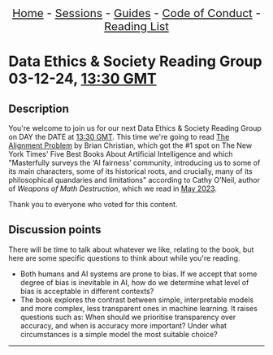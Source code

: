 <center>
<p align="center" style="font-size:22px">
<a href="https://data-ethics-and-society.github.io/data-ethics-and-society-reading-group">Home</a> 
- <a href="https://data-ethics-and-society.github.io/data-ethics-and-society-reading-group/SESSIONS.html">Sessions</a> 
- <a href="https://data-ethics-and-society.github.io/data-ethics-and-society-reading-group/Guides/guides.html">Guides</a> 
- <a href="https://data-ethics-and-society.github.io/data-ethics-and-society-reading-group/code-of-conduct.html">Code of Conduct</a> 
- <a href="https://data-ethics-and-society.github.io/data-ethics-and-society-reading-group/READING-LIST.html">Reading List</a>
</p>
</center>

# Data Ethics & Society Reading Group 03-12-24, [13:30 GMT][LINK-TO-TIMEDATE]

<!--
TODO:
- [ ] Change all ALL-CAPS placeholders in this form
- [ ] Add link to the new file in SESSIONS.md
- [ ] Update the main Readme.md with information about the next session.
- [ ] Pull request!
- [ ] Create the shareable event invite and copy and paste this info over
- [ ] Maybe tweet it? #DSEthicsGroup #GovDataScience

Usual time 12:00-13:00
-->

## Description

You're welcome to join us for our next Data Ethics & Society Reading Group on DAY the DATE at [13:30 GMT][LINK-TO-TIMEDATE]. This time we're going to read [The Alignment Problem][LINK-TO-CONTENT] by Brian Christian, which got the #1 spot on The New York Times' Five Best Books About Artificial Intelligence and which "Masterfully surveys the ‘AI fairness’ community, introducing us to some of its main characters, some of its historical roots, and crucially, many of its philosophical quandaries and limitations" according to Cathy O’Neil, author of _Weapons of Math Destruction_, which we read in [May 2023](../2023/05-23-session.md).

Thank you to everyone who voted for this content.

## Discussion points

There will be time to talk about whatever we like, relating to the book, but here are some specific questions to think about while you're reading.

* Both humans and AI systems are prone to bias. If we accept that some degree of bias is inevitable in AI, how do we determine what level of bias is acceptable in different contexts?
* The book explores the contrast between simple, interpretable models and more complex, less transparent ones in machine learning. It raises questions such as: When should we prioritise transparency over accuracy, and when is accuracy more important? Under what circumstances is a simple model the most suitable choice?

---

<!--

## Meeting notes

### Who came
Number of people: 19

### What did we think?
Notes here!
Shall we email the author? If so, who'll send the email?

-->

[LINK-TO-TIMEDATE]: https://www.timeanddate.com/worldclock/fixedtime.html?msg=Data+Ethics+%26+Society+Reading+Group-+December+2024&iso=20241203T1330&p1=%3A&ah=1E
[SIGN-UP-LINK]: https://buytickets.at/dataethics/1406213/r/github
[LINK-TO-CONTENT]: https://atlantic-books.co.uk/book/the-alignment-problem/
